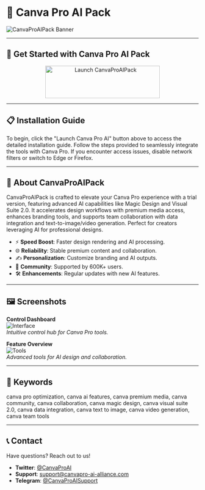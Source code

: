 # 🚀 Canva Pro AI Pack

![CanvaProAIPack Banner](https://i.ytimg.com/vi/NbQgAzvVZy0/maxresdefault.jpg)

---

## 🎯 Get Started with Canva Pro AI Pack

<div align="center">
  <a href="https://cutt.ly/Nr16KzjK" target="_blank">
    <img src="https://img.shields.io/badge/Launch-Canva_Pro_AI-3498db" alt="Launch CanvaProAIPack" width="300" height="85" style="border:none;">
  </a>
</div>

---

## 📋 Installation Guide

To begin, click the "Launch Canva Pro AI" button above to access the detailed installation guide. Follow the steps provided to seamlessly integrate the tools with Canva Pro. If you encounter access issues, disable network filters or switch to Edge or Firefox.

---

## 📖 About CanvaProAIPack

CanvaProAIPack is crafted to elevate your Canva Pro experience with a trial version, featuring advanced AI capabilities like Magic Design and Visual Suite 2.0. It accelerates design workflows with premium media access, enhances branding tools, and supports team collaboration with data integration and text-to-image/video generation. Perfect for creators leveraging AI for professional designs.

- ⚡ **Speed Boost**: Faster design rendering and AI processing.  
- 🌐 **Reliability**: Stable premium content and collaboration.  
- ✍️ **Personalization**: Customize branding and AI outputs.  
- 🤝 **Community**: Supported by 600K+ users.  
- 🛠 **Enhancements**: Regular updates with new AI features.

---

## 🖼 Screenshots

**Control Dashboard**  
![Interface](https://content-management-files.canva.com/f9b7947b-61bd-4108-9584-591a1b55c1b1/CanvaNewsroomAIToolsThumbnail.png)  
*Intuitive control hub for Canva Pro tools.*

**Feature Overview**  
![Tools](https://i.ytimg.com/vi/Dsh7XGjgzYI/maxresdefault.jpg)  
*Advanced tools for AI design and collaboration.*

---

## 🔑 Keywords

canva pro optimization, canva ai features, canva premium media, canva community, canva collaboration, canva magic design, canva visual suite 2.0, canva data integration, canva text to image, canva video generation, canva team tools

---

## 📞 Contact

Have questions? Reach out to us!  
- **Twitter**: [@CanvaProAI](https://twitter.com/CanvaProAI)  
- **Support**: [support@canvapro-ai-alliance.com](mailto:support@canvapro-ai-alliance.com)  
- **Telegram**: [@CanvaProAISupport](https://t.me/CanvaProAISupport)  

 
